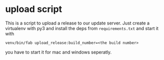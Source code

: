# upload script

This is a script to upload a release to our update server. 
Just create a virtualenv with py3 and install the deps from `requirements.txt` and start it with
```
venv/bin/fab upload_release:build_number=<the build number>
```

you have to start it for mac and windows seperatly.

